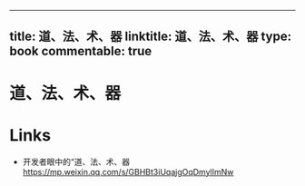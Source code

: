 
---
title: 道、法、术、器
linktitle: 道、法、术、器
type: book
commentable: true
---

# 道、法、术、器

# Links

- 开发者眼中的“道、法、术、器 https://mp.weixin.qq.com/s/GBHBt3iUqajgOqDmylImNw

    
